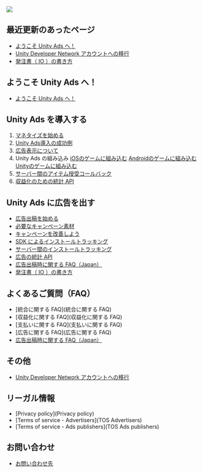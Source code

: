 ![](https://t.gyazo.com/teams/unity/cc72ecbb6fd9e32ede0e4936c9003713.png)

## 最近更新のあったページ
* [ようこそ Unity Ads へ！](https://github.com/unity3d-jp/unityads-help-jp/wiki/Welcome-to-Unity-Ads)
* [Unity Developer Network アカウントへの移行](https://github.com/unity3d-jp/unityads-help-jp/wiki/account-migration-notice)
* [発注書（ IO ）の書き方](https://github.com/unity3d-jp/unityads-help-jp/wiki/IO)

## ようこそ Unity Ads へ！
* [ようこそ Unity Ads へ！](https://github.com/unity3d-jp/unityads-help-jp/wiki/Welcome-to-Unity-Ads)

## Unity Ads を導入する

1. [マネタイズを始める](https://github.com/unity3d-jp/unityads-help-jp/wiki/start-monetizetion)
2. [Unity Ads導入の成功例](https://github.com/unity3d-jp/unityads-help-jp/wiki/Designing-for-Video-Ads)
3. [広告表示について](https://github.com/unity3d-jp/unityads-help-jp/wiki/Intro-to-Ad-Placements)
4. Unity Ads の組み込み
 [iOSのゲームに組み込む](https://github.com/unity3d-jp/unityads-help-jp/wiki/Integration-Guide-for-iOS)
 [Androidのゲームに組み込む](https://github.com/unity3d-jp/unityads-help-jp/wiki/Integration-Guide-for-Android)
 [Unityのゲームに組み込む](https://github.com/unity3d-jp/unityads-help-jp/wiki/Integration-Guide-for-Unity)
5. [サーバー間のアイテム授受コールバック](https://github.com/unity3d-jp/unityads-help-jp/wiki/s2s-redeem-callbacks)
6. [収益化のための統計 API](https://github.com/unity3d-jp/unityads-help-jp/wiki/stats-api)

## Unity Ads に広告を出す

* <a href="https://oc.unity3d.com/index.php/s/ocI17JeNycP68Ll" target="_blank">広告出稿を始める</a>
* [必要なキャンペーン素材](https://github.com/unity3d-jp/unityads-help-jp/wiki/campaign-design-guide)
* [キャンペーンを改善しよう](https://github.com/unity3d-jp/unityads-help-jp/wiki/campaign-optomization)
* [SDK によるインストールトラッキング](https://github.com/unity3d-jp/unityads-help-jp/wiki/sdk-install-tracking)
* [サーバー間のインストールトラッキング](https://github.com/unity3d-jp/unityads-help-jp/wiki/s2s-install-tracking)
* [広告の統計 API](https://github.com/unity3d-jp/unityads-help-jp/wiki/adv-stats-api)
* [広告出稿時に関する FAQ（Japan）](https://github.com/unity3d-jp/unityads-help-jp/wiki/general-faq-jp)
* [発注書（ IO ）の書き方](https://github.com/unity3d-jp/unityads-help-jp/wiki/IO)

## よくあるご質問（FAQ）

* [統合に関する FAQ](統合に関する FAQ)
* [収益化に関する FAQ](収益化に関する FAQ)
* [支払いに関する FAQ](支払いに関する FAQ)
* [広告に関する FAQ](広告に関する FAQ)
* [広告出稿時に関する FAQ（Japan）](https://github.com/unity3d-jp/unityads-help-jp/wiki/general-faq-jp)


## その他
* [Unity Developer Network アカウントへの移行](https://github.com/unity3d-jp/unityads-help-jp/wiki/account-migration-notice)


## リーガル情報

* [Privacy policy](Privacy policy)
* [Terms of service - Advertisers](TOS Advertisers)
* [Terms of service - Ads publishers](TOS Ads publishers)

## お問い合わせ

* [お問い合わせ先](お問い合わせ先)